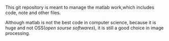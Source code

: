 This git repository is meant to manage the matlab work,which includes code, note and other files.

Although matlab is not the best code in computer science, because it is huge and not OSS(*open sourse softwares*), it is still a good choice in image processing.

